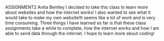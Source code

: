 ASSIGNMENT2
Anita Bentley
I decided to take this class to leanr more about websites and how the internet works! I also wanted to see what it would take to make my own website!It seems like a lot of work and is very time consuming.
Three things I have learned so far is that these class assignments take a while to complete, how the internet works and how I am able to send data through the internet. I hope to learn more about coding!
